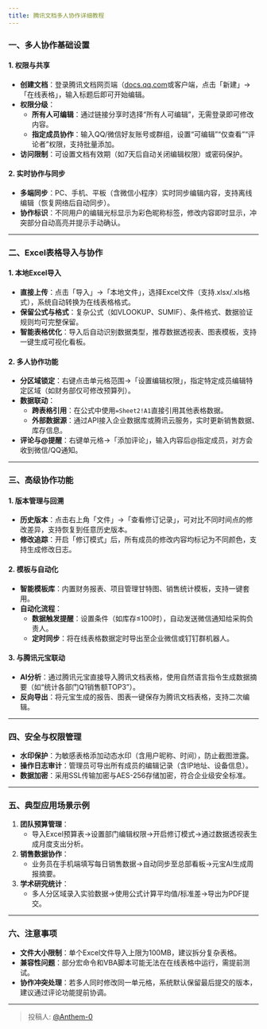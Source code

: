 ```yaml
---
title: 腾讯文档多人协作详细教程
---
```


### **一、多人协作基础设置**
#### **1. 权限与共享**
- **创建文档**：登录腾讯文档网页端（[docs.qq.com](https://docs.qq.com/index.html)或客户端，点击「新建」→「在线表格」，输入标题后即可开始编辑。
- **权限分级**：
  - **所有人可编辑**：通过链接分享时选择“所有人可编辑”，无需登录即可修改内容。
  - **指定成员协作**：输入QQ/微信好友账号或群组，设置“可编辑”“仅查看”“评论者”权限，支持批量添加。
- **访问限制**：可设置文档有效期（如7天后自动关闭编辑权限）或密码保护。

#### **2. 实时协作与同步**
- **多端同步**：PC、手机、平板（含微信小程序）实时同步编辑内容，支持离线编辑（恢复网络后自动同步）。
- **协作标识**：不同用户的编辑光标显示为彩色昵称标签，修改内容即时显示，冲突部分自动高亮并提示手动确认。

---

### **二、Excel表格导入与协作**
#### **1. 本地Excel导入**
- **直接上传**：点击「导入」→「本地文件」，选择Excel文件（支持.xlsx/.xls格式），系统自动转换为在线表格格式。
- **保留公式与格式**：复杂公式（如VLOOKUP、SUMIF）、条件格式、数据验证规则均可完整保留。
- **智能表格优化**：导入后自动识别数据类型，推荐数据透视表、图表模板，支持一键生成可视化看板。

#### **2. 多人协作功能**
- **分区域锁定**：右键点击单元格范围→「设置编辑权限」，指定特定成员编辑特定区域（如财务部仅可修改预算列）。
- **数据联动**：
  - **跨表格引用**：在公式中使用`=Sheet2!A1`直接引用其他表格数据。
  - **外部数据源**：通过API接入企业数据库或腾讯云服务，实时更新销售数据、库存信息。
- **评论与@提醒**：右键单元格→「添加评论」，输入内容后@指定成员，对方会收到微信/QQ通知。

---

### **三、高级协作功能**
#### **1. 版本管理与回溯**
- **历史版本**：点击右上角「文件」→「查看修订记录」，可对比不同时间点的修改差异，支持恢复到任意历史版本。
- **修改追踪**：开启「修订模式」后，所有成员的修改内容均标记为不同颜色，支持生成修改日志。

#### **2. 模板与自动化**
- **智能模板库**：内置财务报表、项目管理甘特图、销售统计模板，支持一键套用。
- **自动化流程**：
  - **数据触发提醒**：设置条件（如库存≤100时），自动发送微信通知给采购负责人。
  - **定时同步**：将在线表格数据定时导出至企业微信或钉钉群机器人。

#### **3. 与腾讯元宝联动**
- **AI分析**：通过腾讯元宝直接导入腾讯文档表格，使用自然语言指令生成数据摘要（如“统计各部门Q1销售额TOP3”）。
- **反向导出**：将元宝生成的报告、图表一键保存为腾讯文档表格，支持二次编辑。

---

### **四、安全与权限管理**
- **水印保护**：为敏感表格添加动态水印（含用户昵称、时间），防止截图泄露。
- **操作日志审计**：管理员可导出所有成员的编辑记录（含IP地址、设备信息）。
- **数据加密**：采用SSL传输加密与AES-256存储加密，符合企业级安全标准。

---

### **五、典型应用场景示例**
1. **团队预算管理**：
   - 导入Excel预算表→设置部门编辑权限→开启修订模式→通过数据透视表生成月度支出分析。
2. **销售数据协作**：
   - 业务员在手机端填写每日销售数据→自动同步至总部看板→元宝AI生成周报摘要。
3. **学术研究统计**：
   - 多人分区域录入实验数据→使用公式计算平均值/标准差→导出为PDF提交。

---

### **六、注意事项**
- **文件大小限制**：单个Excel文件导入上限为100MB，建议拆分复杂表格。
- **兼容性问题**：部分宏命令和VBA脚本可能无法在在线表格中运行，需提前测试。
- **协作冲突处理**：若多人同时修改同一单元格，系统默认保留最后提交的版本，建议通过评论功能提前协调。

---

> 投稿人: [@Anthem-0](https://github.com/Anthem-0)
